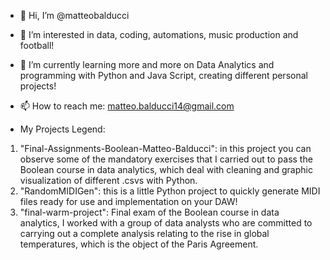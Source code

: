 - 👋 Hi, I’m @matteobalducci
- 👀 I’m interested in data, coding, automations, music production and football!
- 🌱 I’m currently learning more and more on Data Analytics and programming with Python and Java Script, creating different personal projects!
- 📫 How to reach me: matteo.balducci14@gmail.com

- My Projects Legend:

1) "Final-Assignments-Boolean-Matteo-Balducci": in this project you can observe some of the mandatory exercises that I carried out to pass the Boolean course in data analytics, which deal with cleaning and graphic visualization of different .csvs with Python.
2) "RandomMIDIGen": this is a little Python project to quickly generate MIDI files ready for use and implementation on your DAW!
3) "final-warm-project": Final exam of the Boolean course in data analytics, I worked with a group of data analysts who are committed to carrying out a complete analysis relating to the rise in global temperatures, which is the object of the Paris Agreement.

<!---
matteobalducci/matteobalducci is a ✨ special ✨ repository because its `README.md` (this file) appears on your GitHub profile.
You can click the Preview link to take a look at your changes.
--->
